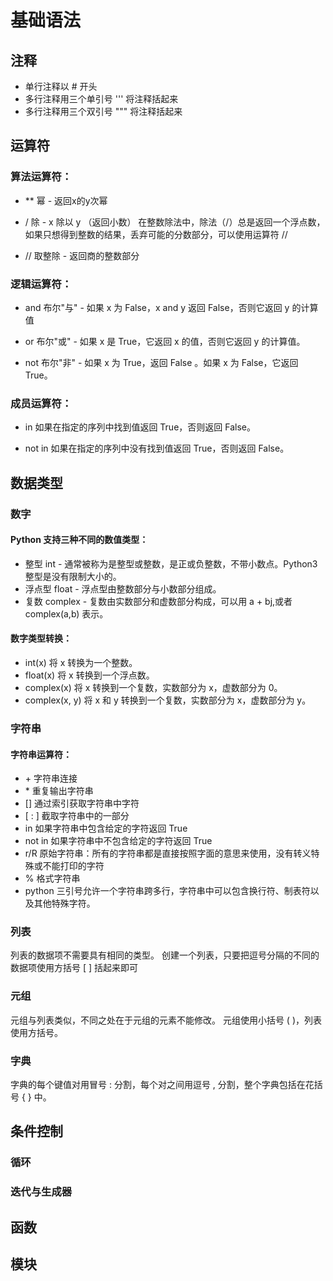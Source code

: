 # 基础语法

## 注释

- 单行注释以 # 开头
- 多行注释用三个单引号 ''' 将注释括起来
- 多行注释用三个双引号 """ 将注释括起来

## 运算符

### 算法运算符：

- ** 幂 - 返回x的y次幂

- / 除 - x 除以 y （返回小数） 在整数除法中，除法（/）总是返回一个浮点数，如果只想得到整数的结果，丢弃可能的分数部分，可以使用运算符 //

- // 取整除 - 返回商的整数部分

### 逻辑运算符：

- and 布尔"与" - 如果 x 为 False，x and y 返回 False，否则它返回 y 的计算值

- or 布尔"或" - 如果 x 是 True，它返回 x 的值，否则它返回 y 的计算值。

- not 布尔"非" - 如果 x 为 True，返回 False 。如果 x 为 False，它返回 True。

### 成员运算符：

- in 如果在指定的序列中找到值返回 True，否则返回 False。

- not in 如果在指定的序列中没有找到值返回 True，否则返回 False。

## 数据类型

### 数字

#### Python 支持三种不同的数值类型：

- 整型 int - 通常被称为是整型或整数，是正或负整数，不带小数点。Python3 整型是没有限制大小的。
- 浮点型 float - 浮点型由整数部分与小数部分组成。
- 复数 complex - 复数由实数部分和虚数部分构成，可以用 a + bj,或者 complex(a,b) 表示。

#### 数字类型转换：

- int(x) 将 x 转换为一个整数。
- float(x) 将 x 转换到一个浮点数。
- complex(x) 将 x 转换到一个复数，实数部分为 x，虚数部分为 0。
- complex(x, y) 将 x 和 y 转换到一个复数，实数部分为 x，虚数部分为 y。

### 字符串

#### 字符串运算符：

- \+ 字符串连接
- \* 重复输出字符串
- [] 通过索引获取字符串中字符
- [ : ] 截取字符串中的一部分
- in 如果字符串中包含给定的字符返回 True
- not in 如果字符串中不包含给定的字符返回 True
- r/R 原始字符串：所有的字符串都是直接按照字面的意思来使用，没有转义特殊或不能打印的字符
- % 格式字符串
- python 三引号允许一个字符串跨多行，字符串中可以包含换行符、制表符以及其他特殊字符。

### 列表

列表的数据项不需要具有相同的类型。
创建一个列表，只要把逗号分隔的不同的数据项使用方括号 [ ] 括起来即可

### 元组

元组与列表类似，不同之处在于元组的元素不能修改。
元组使用小括号 ( )，列表使用方括号。

### 字典

字典的每个键值对用冒号 : 分割，每个对之间用逗号 , 分割，整个字典包括在花括号 { } 中。

## 条件控制

### 循环

### 迭代与生成器

## 函数

## 模块

